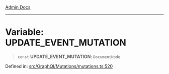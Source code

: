 [Admin Docs](/)

***

# Variable: UPDATE\_EVENT\_MUTATION

> `const` **UPDATE\_EVENT\_MUTATION**: `DocumentNode`

Defined in: [src/GraphQl/Mutations/mutations.ts:520](https://github.com/PalisadoesFoundation/talawa-admin/blob/main/src/GraphQl/Mutations/mutations.ts#L520)
